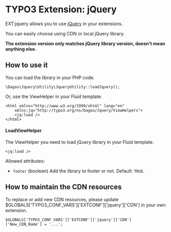 # TYPO3 Extension: jQuery
EXT:jquery allows you to use [jQuery](http://jquery.com/) in your extensions.

You can easily choose using CDN or local jQuery library.

**The extension version only matches jQuery library version, doesn't mean anything else.**

## How to use it
You can load the library in your PHP code.

	\Dagou\Jquery\Utility\JqueryUtility::loadJquery();

Or, use the ViewHelper in your Fluid template.

	<html xmlns="http://www.w3.org/1999/xhtml" lang="en"
		xmlns:jq="http://typo3.org/ns/Dagou/Jquery/ViewHelpers">
		<jq:load />
	</html>

#### LoadViewHelper
The ViewHelper you need to load jQuery library in your Fluid template.

	<jq:load />

Allowed attributes:

- `footer` (boolean)
Add the library to footer or not. Default: `TRUE`.

## How to maintain the CDN resources
To replace or add new CDN resources, please update $GLOBALS\['TYPO3\_CONF\_VARS'\]\['EXTCONF'\]\['jquery'\]\['CDN'\] in your own extension.

	$GLOBALS['TYPO3_CONF_VARS']['EXTCONF']['jquery']['CDN']['New_CDN_Name'] = '...';